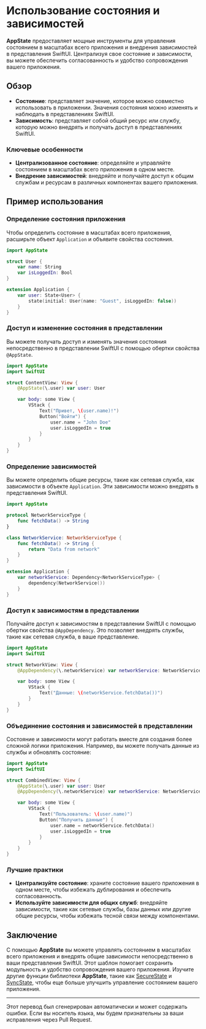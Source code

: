 # Использование состояния и зависимостей

**AppState** предоставляет мощные инструменты для управления состоянием в масштабах всего приложения и внедрения зависимостей в представления SwiftUI. Централизуя свое состояние и зависимости, вы можете обеспечить согласованность и удобство сопровождения вашего приложения.

## Обзор

- **Состояние**: представляет значение, которое можно совместно использовать в приложении. Значения состояния можно изменять и наблюдать в представлениях SwiftUI.
- **Зависимость**: представляет собой общий ресурс или службу, которую можно внедрять и получать доступ в представлениях SwiftUI.

### Ключевые особенности

- **Централизованное состояние**: определяйте и управляйте состоянием в масштабах всего приложения в одном месте.
- **Внедрение зависимостей**: внедряйте и получайте доступ к общим службам и ресурсам в различных компонентах вашего приложения.

## Пример использования

### Определение состояния приложения

Чтобы определить состояние в масштабах всего приложения, расширьте объект `Application` и объявите свойства состояния.

```swift
import AppState

struct User {
    var name: String
    var isLoggedIn: Bool
}

extension Application {
    var user: State<User> {
        state(initial: User(name: "Guest", isLoggedIn: false))
    }
}
```

### Доступ и изменение состояния в представлении

Вы можете получать доступ и изменять значения состояния непосредственно в представлении SwiftUI с помощью обертки свойства `@AppState`.

```swift
import AppState
import SwiftUI

struct ContentView: View {
    @AppState(\.user) var user: User

    var body: some View {
        VStack {
            Text("Привет, \(user.name)!")
            Button("Войти") {
                user.name = "John Doe"
                user.isLoggedIn = true
            }
        }
    }
}
```

### Определение зависимостей

Вы можете определить общие ресурсы, такие как сетевая служба, как зависимости в объекте `Application`. Эти зависимости можно внедрять в представления SwiftUI.

```swift
import AppState

protocol NetworkServiceType {
    func fetchData() -> String
}

class NetworkService: NetworkServiceType {
    func fetchData() -> String {
        return "Data from network"
    }
}

extension Application {
    var networkService: Dependency<NetworkServiceType> {
        dependency(NetworkService())
    }
}
```

### Доступ к зависимостям в представлении

Получайте доступ к зависимостям в представлении SwiftUI с помощью обертки свойства `@AppDependency`. Это позволяет внедрять службы, такие как сетевая служба, в ваше представление.

```swift
import AppState
import SwiftUI

struct NetworkView: View {
    @AppDependency(\.networkService) var networkService: NetworkServiceType

    var body: some View {
        VStack {
            Text("Данные: \(networkService.fetchData())")
        }
    }
}
```

### Объединение состояния и зависимостей в представлении

Состояние и зависимости могут работать вместе для создания более сложной логики приложения. Например, вы можете получать данные из службы и обновлять состояние:

```swift
import AppState
import SwiftUI

struct CombinedView: View {
    @AppState(\.user) var user: User
    @AppDependency(\.networkService) var networkService: NetworkServiceType

    var body: some View {
        VStack {
            Text("Пользователь: \(user.name)")
            Button("Получить данные") {
                user.name = networkService.fetchData()
                user.isLoggedIn = true
            }
        }
    }
}
```

### Лучшие практики

- **Централизуйте состояние**: храните состояние вашего приложения в одном месте, чтобы избежать дублирования и обеспечить согласованность.
- **Используйте зависимости для общих служб**: внедряйте зависимости, такие как сетевые службы, базы данных или другие общие ресурсы, чтобы избежать тесной связи между компонентами.

## Заключение

С помощью **AppState** вы можете управлять состоянием в масштабах всего приложения и внедрять общие зависимости непосредственно в ваши представления SwiftUI. Этот шаблон помогает сохранить модульность и удобство сопровождения вашего приложения. Изучите другие функции библиотеки **AppState**, такие как [SecureState](usage-securestate.md) и [SyncState](usage-syncstate.md), чтобы еще больше улучшить управление состоянием вашего приложения.

---
Этот перевод был сгенерирован автоматически и может содержать ошибки. Если вы носитель языка, мы будем признательны за ваши исправления через Pull Request.
